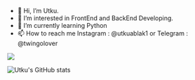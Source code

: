 - 👋 Hi, I’m Utku.
- 👀 I’m interested in FrontEnd and BackEnd Developing.
- 🌱 I’m currently learning Python
- 📫 How to reach me Instagram : @utkuablak1 or Telegram : @twingolover

![](https://komarev.com/ghpvc/?username=ablakutku&color=green)

![Utku's GitHub stats](https://github-readme-stats.vercel.app/api?username=ablakutku&show_icons=true&theme=radical)

